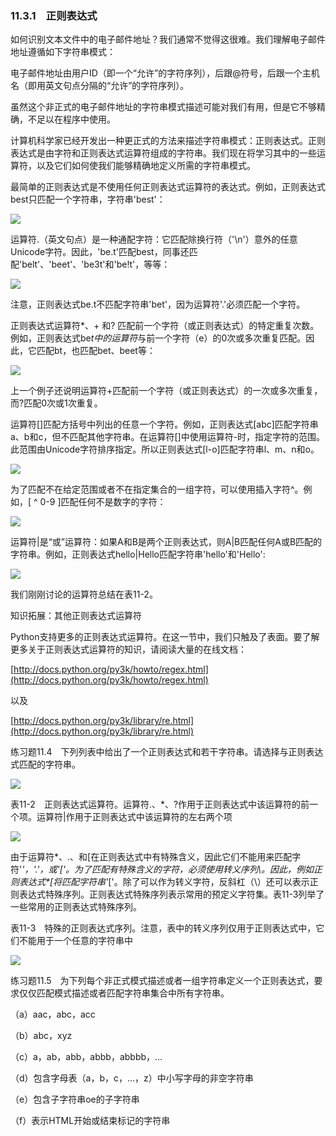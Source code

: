   

### 11.3.1　正则表达式

如何识别文本文件中的电子邮件地址？我们通常不觉得这很难。我们理解电子邮件地址遵循如下字符串模式：

电子邮件地址由用户ID（即一个“允许”的字符序列），后跟@符号，后跟一个主机名（即用英文句点分隔的“允许”的字符序列）。

虽然这个非正式的电子邮件地址的字符串模式描述可能对我们有用，但是它不够精确，不足以在程序中使用。

计算机科学家已经开发出一种更正式的方法来描述字符串模式：正则表达式。正则表达式是由字符和正则表达式运算符组成的字符串。我们现在将学习其中的一些运算符，以及它们如何使我们能够精确地定义所需的字符串模式。

最简单的正则表达式是不使用任何正则表达式运算符的表达式。例如，正则表达式best只匹配一个字符串，字符串'best'：

![](0-Assets/Epubook/程序员编程语言经典合集（计算机科学丛书5册套装），javapython编程语言含经典教材龙书《编译原理》%20(Bruce%20Eckel%20%20Alfred%20V.%20Aho%20%20Monica%20S.%20Lam%20etc.)%20(Z-Library)/images/image09269.jpeg)

运算符.（英文句点）是一种通配字符：它匹配除换行符（'\n'）意外的任意Unicode字符。因此，'be.t'匹配best，同事还匹配'belt'、'beet'、'be3t'和'be!t'，等等：

![](0-Assets/Epubook/程序员编程语言经典合集（计算机科学丛书5册套装），javapython编程语言含经典教材龙书《编译原理》%20(Bruce%20Eckel%20%20Alfred%20V.%20Aho%20%20Monica%20S.%20Lam%20etc.)%20(Z-Library)/images/image09270.jpeg)

注意，正则表达式be.t不匹配字符串'bet'，因为运算符'.'必须匹配一个字符。

正则表达式运算符*、+ 和? 匹配前一个字符（或正则表达式）的特定重复次数。例如，正则表达式be*t中的运算符*与前一个字符（e）的0次或多次重复匹配。因此，它匹配bt，也匹配bet、beet等：  

![](0-Assets/Epubook/程序员编程语言经典合集（计算机科学丛书5册套装），javapython编程语言含经典教材龙书《编译原理》%20(Bruce%20Eckel%20%20Alfred%20V.%20Aho%20%20Monica%20S.%20Lam%20etc.)%20(Z-Library)/images/image09271.jpeg)

上一个例子还说明运算符+匹配前一个字符（或正则表达式）的一次或多次重复，而?匹配0次或1次重复。

运算符[]匹配方括号中列出的任意一个字符。例如，正则表达式[abc]匹配字符串a、b和c，但不匹配其他字符串。在运算符[]中使用运算符-时，指定字符的范围。此范围由Unicode字符排序指定。所以正则表达式[l-o]匹配字符串l、m、n和o。

![](0-Assets/Epubook/程序员编程语言经典合集（计算机科学丛书5册套装），javapython编程语言含经典教材龙书《编译原理》%20(Bruce%20Eckel%20%20Alfred%20V.%20Aho%20%20Monica%20S.%20Lam%20etc.)%20(Z-Library)/images/image09272.jpeg)

为了匹配不在给定范围或者不在指定集合的一组字符，可以使用插入字符^。例如，[ ^ 0-9 ]匹配任何不是数字的字符：

![](0-Assets/Epubook/程序员编程语言经典合集（计算机科学丛书5册套装），javapython编程语言含经典教材龙书《编译原理》%20(Bruce%20Eckel%20%20Alfred%20V.%20Aho%20%20Monica%20S.%20Lam%20etc.)%20(Z-Library)/images/image09273.jpeg)

运算符|是“或”运算符：如果A和B是两个正则表达式，则A|B匹配任何A或B匹配的字符串。例如，正则表达式hello|Hello匹配字符串'hello'和'Hello':

![](0-Assets/Epubook/程序员编程语言经典合集（计算机科学丛书5册套装），javapython编程语言含经典教材龙书《编译原理》%20(Bruce%20Eckel%20%20Alfred%20V.%20Aho%20%20Monica%20S.%20Lam%20etc.)%20(Z-Library)/images/image09274.jpeg)

我们刚刚讨论的运算符总结在表11-2。

知识拓展：其他正则表达式运算符

Python支持更多的正则表达式运算符。在这一节中，我们只触及了表面。要了解更多关于正则表达式运算符的知识，请阅读大量的在线文档：

[http://docs.python.org/py3k/howto/regex.html](http://docs.python.org/py3k/howto/regex.html)  

以及

[http://docs.python.org/py3k/library/re.html](http://docs.python.org/py3k/library/re.html)  

练习题11.4　下列列表中给出了一个正则表达式和若干字符串。请选择与正则表达式匹配的字符串。

![](0-Assets/Epubook/程序员编程语言经典合集（计算机科学丛书5册套装），javapython编程语言含经典教材龙书《编译原理》%20(Bruce%20Eckel%20%20Alfred%20V.%20Aho%20%20Monica%20S.%20Lam%20etc.)%20(Z-Library)/images/image09275.jpeg)

表11-2　正则表达式运算符。运算符.、*、?作用于正则表达式中该运算符的前一个项。运算符|作用于正则表达式中该运算符的左右两个项

![](0-Assets/Epubook/程序员编程语言经典合集（计算机科学丛书5册套装），javapython编程语言含经典教材龙书《编译原理》%20(Bruce%20Eckel%20%20Alfred%20V.%20Aho%20%20Monica%20S.%20Lam%20etc.)%20(Z-Library)/images/image09276.jpeg)

由于运算符*、.、和[在正则表达式中有特殊含义，因此它们不能用来匹配字符'*'，'.'，或'['。为了匹配有特殊含义的字符，必须使用转义序列\。因此，例如正则表达式\*\[将匹配字符串'*['。除了可以作为转义字符，反斜杠（\）还可以表示正则表达式特殊序列。正则表达式特殊序列表示常用的预定义字符集。表11-3列举了一些常用的正则表达式特殊序列。

表11-3　特殊的正则表达式序列。注意，表中的转义序列仅用于正则表达式中，它们不能用于一个任意的字符串中

![](0-Assets/Epubook/程序员编程语言经典合集（计算机科学丛书5册套装），javapython编程语言含经典教材龙书《编译原理》%20(Bruce%20Eckel%20%20Alfred%20V.%20Aho%20%20Monica%20S.%20Lam%20etc.)%20(Z-Library)/images/image09277.jpeg)

练习题11.5　为下列每个非正式模式描述或者一组字符串定义一个正则表达式，要求仅仅匹配模式描述或者匹配字符串集合中所有字符串。

（a）aac，abc，acc

（b）abc，xyz

（c）a，ab，abb，abbb，abbbb，…

（d）包含字母表（a，b，c，…，z）中小写字母的非空字符串

（e）包含子字符串oe的子字符串

（f）表示HTML开始或结束标记的字符串